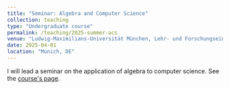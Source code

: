 ```yaml
---
title: "Seminar: Algebra and Computer Science"
collection: teaching
type: "Undergraduate course"
permalink: /teaching/2025-summer-acs
venue: "Ludwig-Maximilians-Universität München, Lehr- und Forschungseinheit für Theoretische Informatik und Theorembeweisen"
date: 2025-04-01
location: "Munich, DE"
---
```


I will lead a seminar on the application of algebra to computer science.
See the [course's page](https://www.tcs.ifi.lmu.de/lehre/ss-2025/algebra_de.html).
